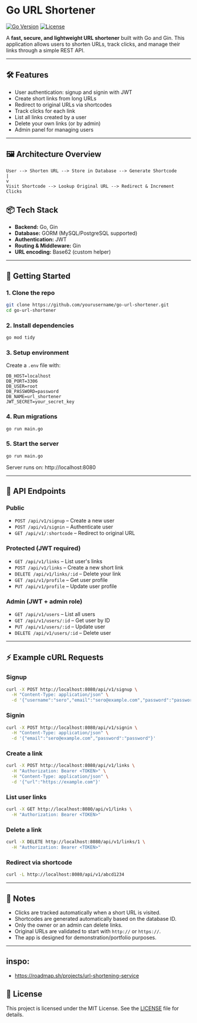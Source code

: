 # Go URL Shortener

[![Go Version](https://img.shields.io/badge/go-1.25-blue)](https://golang.org/)
[![License](https://img.shields.io/badge/license-MIT-green)](LICENSE)

A **fast, secure, and lightweight URL shortener** built with Go and Gin.
This application allows users to shorten URLs, track clicks, and manage their links through a simple REST API.

---

## 🛠 Features

- User authentication: signup and signin with JWT
- Create short links from long URLs
- Redirect to original URLs via shortcodes
- Track clicks for each link
- List all links created by a user
- Delete your own links (or by admin)
- Admin panel for managing users

---

## 🖼 Architecture Overview

```
User --> Shorten URL --> Store in Database --> Generate Shortcode
|
v
Visit Shortcode --> Lookup Original URL --> Redirect & Increment Clicks
```

## 📦 Tech Stack

- **Backend:** Go, Gin
- **Database:** GORM (MySQL/PostgreSQL supported)
- **Authentication:** JWT
- **Routing & Middleware:** Gin
- **URL encoding:** Base62 (custom helper)

---

## 🚀 Getting Started

### 1. Clone the repo
```bash
git clone https://github.com/yourusername/go-url-shortener.git
cd go-url-shortener
```

### 2. Install dependencies
```bash
go mod tidy
```

### 3. Setup environment
Create a `.env` file with:
```env
DB_HOST=localhost
DB_PORT=3306
DB_USER=root
DB_PASSWORD=password
DB_NAME=url_shortener
JWT_SECRET=your_secret_key
```

### 4. Run migrations
```bash
go run main.go
```

### 5. Start the server
```bash
go run main.go
```

Server runs on: http://localhost:8080

---

## 🔗 API Endpoints

### Public

- `POST /api/v1/signup` – Create a new user
- `POST /api/v1/signin` – Authenticate user
- `GET /api/v1/:shortcode` – Redirect to original URL

### Protected (JWT required)

- `GET /api/v1/links` – List user's links
- `POST /api/v1/links` – Create a new short link
- `DELETE /api/v1/links/:id` – Delete your link
- `GET /api/v1/profile` – Get user profile
- `PUT /api/v1/profile` – Update user profile

### Admin (JWT + admin role)

- `GET /api/v1/users` – List all users
- `GET /api/v1/users/:id` – Get user by ID
- `PUT /api/v1/users/:id` – Update user
- `DELETE /api/v1/users/:id` – Delete user

---

## ⚡ Example cURL Requests

### Signup
```bash
curl -X POST http://localhost:8080/api/v1/signup \
  -H "Content-Type: application/json" \
  -d '{"username":"sero","email":"sero@example.com","password":"password"}'
```

### Signin
```bash
curl -X POST http://localhost:8080/api/v1/signin \
  -H "Content-Type: application/json" \
  -d '{"email":"sero@example.com","password":"password"}'
```

### Create a link
```bash
curl -X POST http://localhost:8080/api/v1/links \
  -H "Authorization: Bearer <TOKEN>" \
  -H "Content-Type: application/json" \
  -d '{"url":"https://example.com"}'
```

### List user links
```bash
curl -X GET http://localhost:8080/api/v1/links \
  -H "Authorization: Bearer <TOKEN>"
```

### Delete a link
```bash
curl -X DELETE http://localhost:8080/api/v1/links/1 \
  -H "Authorization: Bearer <TOKEN>"
```

### Redirect via shortcode
```bash
curl -L http://localhost:8080/api/v1/abcd1234
```

---

## 📝 Notes

- Clicks are tracked automatically when a short URL is visited.
- Shortcodes are generated automatically based on the database ID.
- Only the owner or an admin can delete links.
- Original URLs are validated to start with `http://` or `https://`.
- The app is designed for demonstration/portfolio purposes.

---
## inspo: 
- https://roadmap.sh/projects/url-shortening-service
## 📌 License

This project is licensed under the MIT License. See the [LICENSE](LICENSE) file for details.
